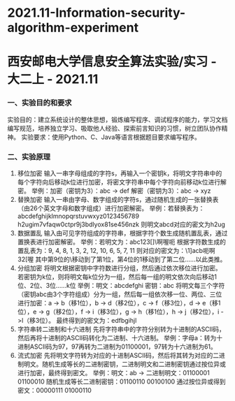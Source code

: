 # 2021.11-Information-security-algorithm-experiment
# 西安邮电大学信息安全算法实验/实习 - 大二上 - 2021.11

### 一、实验目的和要求
实验目的：建立系统设计的整体思想，锻炼编写程序、调试程序的能力，学习文档编写规范，培养独立学习、吸取他人经验、探索前言知识的习惯，树立团队协作精神。
实验要求：使用Python、C、Java等语言根据题目要求编写程序。

### 二、实验原理
1. 移位加密
输入一串字母组成的字符s，再输入一个密钥k，将明文字符串中的每个字符向后移动k位进行加密，将密文字符串中每个字符向前移动k位进行解密。
举例：加密（密钥为3）：abc -> def
      解密（密钥为3）：abc -> xyz
2. 替换加密
输入一串由字母、数字组成的字符s，通过随机生成的一张替换表（由26个英文字母和数字组成）进行加密解密。
举例：若替换表为：abcdefghijklmnopqrstuvwxyz0123456789
                  h2ugim7vfaqw0ctpr9j3bdlyox81se456nzk
      则明文abcd对应的密文为h2ug
3. 数据置乱
输入由可见字符组成的字符串，根据字符个数生成随机置乱表，通过置换表进行加密解密。
举例：若明文为：abc123[]\啊喔呃
      根据字符数生成的置乱表为：9, 4, 8, 1, 3, 2, 12, 10, 6, 5, 7, 11
      则对应的密文为：\1]acb呃啊32[喔
其中第9位的\移动到了第1位，第4位的1移动到了第二位......以此类推。
4. 分组加密
将明文根据密钥中字符数进行分组，然后通过依次移位进行加密。
若密钥为k位，则将明文每k位分为一组，然后每一组的明文依次向后移动1位、2位、3位......k位
举例：明文：abcdefghi  密钥：abc
将明文每三个字符（密钥abc由3个字符组成）分为一组，然后每一组依次移一位、两位、三位进行加密：a -> b（移1位），b -> d（移2位），c -> f（移3位），d -> e（移1位），e -> g（移2位），f -> i（移3位），g -> h（移1位），h -> j（移2位），i ->l（移3位）。
最终得到的密文为：edfbgihjl
5. 字符串转二进制和十六进制
先将字符串中的字符分别转为十进制的ASCII码，然后再将十进制的ASCII码转化为二进制、十六进制。
举例：字母a：转为十进制ASCII码为97，97再转为二进制为01100001，97转为十六进制为61。
6. 流式加密
先将明文字符转为对应的十进制ASCII码，然后将其转为对应的二进制明文。随机生成等长的二进制密钥，二进制明文和二进制密钥通过按位异或进行加密，最终得到密文。
举例：明文：ab  ->  二进制明文：01100001 01100010
随机生成等长二进制密钥：01100110 00100100
通过按位异或得到密文：00000111 01000110
